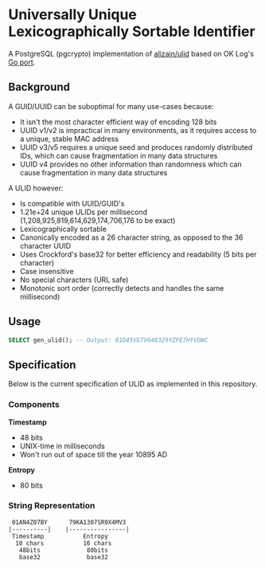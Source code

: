# Universally Unique Lexicographically Sortable Identifier

A PostgreSQL (pgcrypto) implementation of [alizain/ulid](https://github.com/alizain/ulid)
based on OK Log's [Go port](https://github.com/oklog/ulid).

## Background

A GUID/UUID can be suboptimal for many use-cases because:

- It isn't the most character efficient way of encoding 128 bits
- UUID v1/v2 is impractical in many environments, as it requires access to a unique, stable MAC address
- UUID v3/v5 requires a unique seed and produces randomly distributed IDs, which can cause fragmentation in many data structures
- UUID v4 provides no other information than randomness which can cause fragmentation in many data structures

A ULID however:

- Is compatible with UUID/GUID's
- 1.21e+24 unique ULIDs per millisecond (1,208,925,819,614,629,174,706,176 to be exact)
- Lexicographically sortable
- Canonically encoded as a 26 character string, as opposed to the 36 character UUID
- Uses Crockford's base32 for better efficiency and readability (5 bits per character)
- Case insensitive
- No special characters (URL safe)
- Monotonic sort order (correctly detects and handles the same millisecond)

## Usage

```sql
SELECT gen_ulid(); -- Output: 01D45VGTV648329YZFE7HYVGWC
```

## Specification

Below is the current specification of ULID as implemented in this repository.

### Components

**Timestamp**
- 48 bits
- UNIX-time in milliseconds
- Won't run out of space till the year 10895 AD

**Entropy**
- 80 bits

### String Representation

```
 01AN4Z07BY      79KA1307SR9X4MV3
|----------|    |----------------|
 Timestamp           Entropy
  10 chars           16 chars
   48bits             80bits
   base32             base32
```
